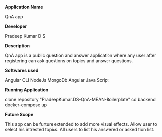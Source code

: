 **Application Name**

QnA app

**Developer**

Pradeep Kumar D S

**Description**

QnA app is a public question and answer application where any user after registering can ask questions on topics and answer questions.

**Softwares used**

Angular CLI
NodeJs
MongoDb
Angular
Java Script

**Running Application**

clone repository "PradeepKumar.DS-QnA-MEAN-Boilerplate"
cd backend
docker-compose up

**Future Scope**

This app can be furture extended to add more visual effects. Allow user to select his intrested topics. All users to list his answered or asked
tion list.